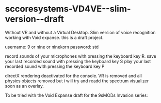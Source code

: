 # sccoresystems-VD4VE--slim-version--draft
Without VR and without a Virtual Desktop. Slim version of voice recognition working with Void expanse. this is a draft project.

username: 9 or nine or ninekorn
password: std

record sounds of your microphones with pressing the keyboard key R.
save your last recorded sound with pressing the keyboard key S
play your last recorded sound with pressing the keyboard key P

directX rendering deactivated for the console. VR is removed and all physics objects removed but i will try and readd the spectrum visualizer soon as an overlay. 

To be tried with the Void Expanse draft for the 9sMODs Invasion series: 

